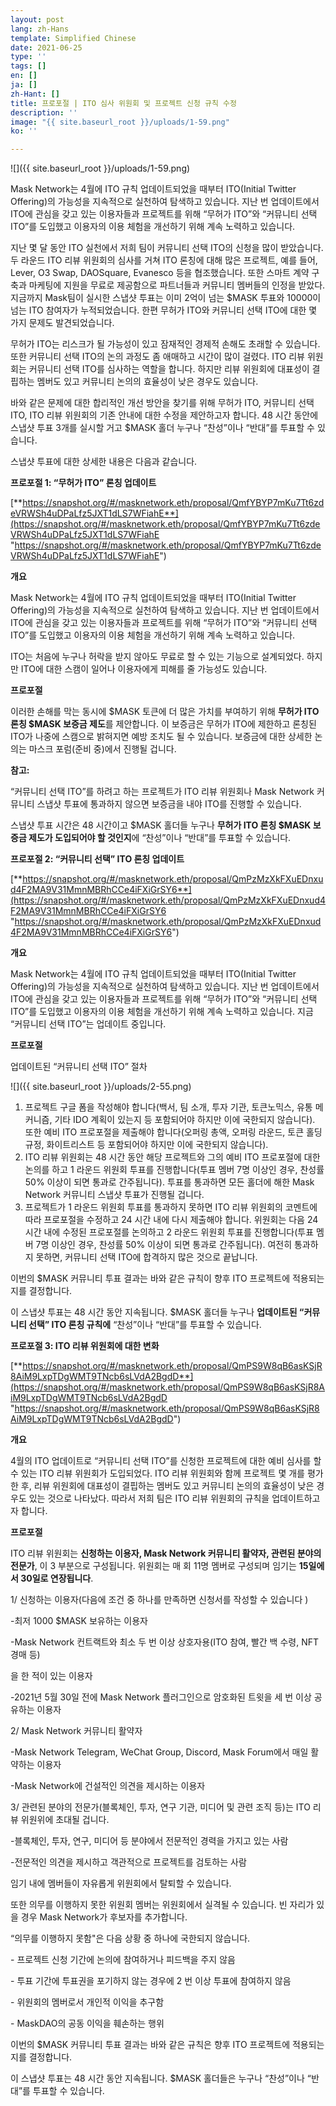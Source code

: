 ```yaml
---
layout: post
lang: zh-Hans
template: Simplified Chinese
date: 2021-06-25
type: ''
tags: []
en: []
ja: []
zh-Hant: []
title: 프로포절 | ITO 심사 위원회 및 프로젝트 신청 규칙 수정
description: ''
image: "{{ site.baseurl_root }}/uploads/1-59.png"
ko: ''

---
```

![]({{ site.baseurl_root }}/uploads/1-59.png)

Mask Network는 4월에 ITO 규칙 업데이트되었을 때부터 ITO(Initial Twitter Offering)의 가능성을 지속적으로 실천하여 탐색하고 있습니다. 지난 번 업데이트에서 ITO에 관심을 갖고 있는 이용자들과 프로젝트를 위해 “무허가 ITO”와 “커뮤니티 선택 ITO”를 도입했고 이용자의 이용 체험을 개선하기 위해 계속 노력하고 있습니다.

지난 몇 달 동안 ITO 실천에서 저희 팀이 커뮤니티 선택 ITO의 신청을 많이 받았습니다. 두 라운드 ITO 리뷰 위원회의 심사를 거쳐 ITO 론칭에 대해 많은 프로젝트, 예를 들어, Lever, O3 Swap, DAOSquare, Evanesco 등을 협조했습니다. 또한 스마트 계약 구축과 마케팅에 지원을 무료로 제공함으로 파트너들과 커뮤니티 멤버들의 인정을 받았다. 지금까지 Mask팀이 실시한 스냅샷 투표는 이미 2억이 넘는 $MASK 투표와 10000이 넘는 ITO 참여자가 누적되었습니다. 한편 무허가 ITO와 커뮤니티 선택 ITO에 대한 몇 가지 문제도 발견되었습니다.

무허가 ITO는 리스크가 될 가능성이 있고 잠재적인 경제적 손해도 초래할 수 있습니다. 또한 커뮤니티 선택 ITO의 논의 과정도 좀 애매하고 시간이 많이 걸렸다. ITO 리뷰 위원회는 커뮤니티 선택 ITO를 심사하는 역할을 합니다. 하지만 리뷰 위원회에 대표성이 결핍하는 멤버도 있고 커뮤니티 논의의 효율성이 낮은 경우도 있습니다.

바와 같은 문제에 대한 합리적인 개선 방안을 찾기를 위해 무허가 ITO, 커뮤니티 선택 ITO, ITO 리뷰 위원회의 기존 안내에 대한 수정을 제안하고자 합니다. 48 시간 동안에 스냅샷 투표 3개를 실시할 거고 $MASK 홀더 누구나 “찬성”이나 “반대”를 투표할 수 있습니다.

스냅샷 투표에 대한 상세한 내용은 다음과 같습니다.

**프로포절 1: “무허가 ITO” 론칭 업데이트**

[**https://snapshot.org/#/masknetwork.eth/proposal/QmfYBYP7mKu7Tt6zdeVRWSh4uDPaLfz5JXT1dLS7WFiahE**](https://snapshot.org/#/masknetwork.eth/proposal/QmfYBYP7mKu7Tt6zdeVRWSh4uDPaLfz5JXT1dLS7WFiahE "https://snapshot.org/#/masknetwork.eth/proposal/QmfYBYP7mKu7Tt6zdeVRWSh4uDPaLfz5JXT1dLS7WFiahE")

**개요**

Mask Network는 4월에 ITO 규칙 업데이트되었을 때부터 ITO(Initial Twitter Offering)의 가능성을 지속적으로 실천하여 탐색하고 있습니다. 지난 번 업데이트에서 ITO에 관심을 갖고 있는 이용자들과 프로젝트를 위해 “무허가 ITO”와 “커뮤니티 선택 ITO”를 도입했고 이용자의 이용 체험을 개선하기 위해 계속 노력하고 있습니다.

ITO는 처음에 누구나 허락을 받지 않아도 무료로 할 수 있는 기능으로 설계되었다. 하지만 ITO에 대한 스캠이 일어나 이용자에게 피해를 줄 가능성도 있습니다.

**프로포절**

이러한 손해를 막는 동시에 $MASK 토큰에 더 많은 가치를 부여하기 위해 **무허가 ITO 론칭 $MASK 보증금 제도**를 제안합니다. 이 보증금은 무허가 ITO에 제한하고 론칭된 ITO가 나중에 스캠으로 밝혀지면 예방 조치도 될 수 있습니다. 보증금에 대한 상세한 논의는 마스크 포럼(준비 중)에서 진행될 겁니다.

**참고:**

“커뮤니티 선택 ITO”를 하려고 하는 프로젝트가 ITO 리뷰 위원회나 Mask Network 커뮤니티 스냅샷 투표에 통과하지 않으면 보증금을 내야 ITO를 진행할 수 있습니다.

스냅샷 투표 시간은 48 시간이고 $MASK 홀더들 누구나 **무허가 ITO 론칭 $MASK 보증금 제도가 도입되어야 할 것인지**에 “찬성”이나 “반대”를 투표할 수 있습니다.

**프로포절 2: “커뮤니티 선택” ITO 론칭 업데이트**

[**https://snapshot.org/#/masknetwork.eth/proposal/QmPzMzXkFXuEDnxud4F2MA9V31MmnMBRhCCe4iFXiGrSY6**](https://snapshot.org/#/masknetwork.eth/proposal/QmPzMzXkFXuEDnxud4F2MA9V31MmnMBRhCCe4iFXiGrSY6 "https://snapshot.org/#/masknetwork.eth/proposal/QmPzMzXkFXuEDnxud4F2MA9V31MmnMBRhCCe4iFXiGrSY6")

**개요**

Mask Network는 4월에 ITO 규칙 업데이트되었을 때부터 ITO(Initial Twitter Offering)의 가능성을 지속적으로 실천하여 탐색하고 있습니다. 지난 번 업데이트에서 ITO에 관심을 갖고 있는 이용자들과 프로젝트를 위해 “무허가 ITO”와 “커뮤니티 선택 ITO”를 도입했고 이용자의 이용 체험을 개선하기 위해 계속 노력하고 있습니다. 지금 “커뮤니티 선택 ITO”는 업데이트 중입니다.

**프로포절**

업데이트된 “커뮤니티 선택 ITO” 절차

![]({{ site.baseurl_root }}/uploads/2-55.png)

1. 프로젝트 구글 폼을 작성해야 합니다(백서, 팀 소개, 투자 기관, 토큰노믹스, 유통 메커니즘, 기타 IDO 계획이 있는지 등 포함되어야 하지만 이에 국한되지 않습니다). 또한 예비 ITO 프로포절을 제출해야 합니다(오퍼링 총액, 오퍼링 라운드, 토큰 홀딩 규정, 화이트리스트 등 포함되어야 하지만 이에 국한되지 않습니다).
2. ITO 리뷰 위원회는 48 시간 동안 해당 프로젝트와 그의 예비 ITO 프로포절에 대한 논의를 하고 1 라운드 위원회 투표를 진행합니다(투표 멤버 7명 이상인 경우, 찬성률 50% 이상이 되면 통과로 간주됩니다). 투표를 통과하면 모든 홀더에 해한 Mask Network 커뮤니티 스냅샷 투표가 진행될 겁니다.
3. 프로젝트가 1 라운드 위원회 투표를 통과하지 못하면 ITO 리뷰 위원회의 코멘트에 따라 프로포절을 수정하고 24 시간 내에 다시 제출해야 합니다. 위원회는 다음 24 시간 내에 수정된 프로포절를 논의하고 2 라운드 위원회 투표를 진행합니다(투표 멤버 7명 이상인 경우, 찬성률 50% 이상이 되면 통과로 간주됩니다). 여전히 통과하지 못하면, 커뮤니티 선택 ITO에 합격하지 많은 것으로 끝납니다.

이번의 $MASK 커뮤니티 투표 결과는 바와 같은 규칙이 향후 ITO 프로젝트에 적용되는지를 결정합니다.

이 스냅샷 투표는 48 시간 동안 지속됩니다. $MASK 홀더들 누구나 **업데이트된 “커뮤니티 선택” ITO 론칭 규칙에** “찬성”이나 “반대”를 투표할 수 있습니다.

**프로포절 3: ITO 리뷰 위원회에 대한 변화**

[**https://snapshot.org/#/masknetwork.eth/proposal/QmPS9W8qB6asKSjR8AiM9LxpTDgWMT9TNcb6sLVdA2BgdD**](https://snapshot.org/#/masknetwork.eth/proposal/QmPS9W8qB6asKSjR8AiM9LxpTDgWMT9TNcb6sLVdA2BgdD "https://snapshot.org/#/masknetwork.eth/proposal/QmPS9W8qB6asKSjR8AiM9LxpTDgWMT9TNcb6sLVdA2BgdD")

**개요**

4월의 ITO 업데이트로 “커뮤니티 선택 ITO”를 신청한 프로젝트에 대한 예비 심사를 할 수 있는 ITO 리뷰 위원회가 도입되었다. ITO 리뷰 위원회와 함께 프로젝트 몇 개를 평가한 후, 리뷰 위원회에 대표성이 결핍하는 멤버도 있고 커뮤니티 논의의 효율성이 낮은 경우도 있는 것으로 나타났다. 따라서 저희 팀은 ITO 리뷰 위원회의 규칙을 업데이트하고자 합니다.

**프로포절**

ITO 리뷰 위원회는 **신청하는 이용자, Mask Network 커뮤니티 활약자, 관련된 분야의 전문가**, 이 3 부분으로 구성됩니다. 위원회는 매 회 11명 멤버로 구성되며 임기는 **15일에서 30일로 연장됩니다**.

1/ 신청하는 이용자(다음에 조건 중 하나를 만족하면 신청서를 작성할 수 있습니다 )

\-최저 1000 $MASK 보유하는 이용자

\-Mask Network 컨트랙트와 최소 두 번 이상 상호자용(ITO 참여, 빨간 백 수령, NFT 경매 등)

을 한 적이 있는 이용자

\-2021년 5월 30일 전에 Mask Network 플러그인으로 암호화된 트윗을 세 번 이상 공유하는 이용자

2/ Mask Network 커뮤니티 활약자

\-Mask Network Telegram, WeChat Group, Discord, Mask Forum에서 매일 활약하는 이용자

\-Mask Network에 건설적인 의견을 제시하는 이용자

3/ 관련된 분야의 전문가(블록체인, 투자, 연구 기관, 미디어 및 관련 조직 등)는 ITO 리뷰 위원위에 초대될 겁니다.

\-블록체인, 투자, 연구, 미디어 등 분야에서 전문적인 경력을 가지고 있는 사람

\-전문적인 의견을 제시하고 객관적으로 프로젝트를 검토하는 사람

임기 내에 멤버들이 자유롭게 위원회에서 탈퇴할 수 있습니다.

또한 의무를 이행하지 못한 위원회 멤버는 위원회에서 실격될 수 있습니다. 빈 자리가 있을 경우 Mask Network가 후보자를 추가합니다.

“의무를 이행하지 못함"은 다음 상황 중 하나에 국한되지 않습니다.

\- 프로젝트 신청 기간에 논의에 참여하거나 피드백을 주지 않음

\- 투표 기간에 투표권을 포기하지 않는 경우에 2 번 이상 투표에 참여하지 않음

\- 위원회의 멤버로서 개인적 이익을 추구함

\- MaskDAO의 공동 이익을 훼손하는 행위

이번의 $MASK 커뮤니티 투표 결과는 바와 같은 규칙은 향후 ITO 프로젝트에 적용되는지를 결정합니다.

이 스냅샷 투표는 48 시간 동안 지속됩니다. $MASK 홀더들은 누구나 “찬성”이나 “반대”를 투표할 수 있습니다.